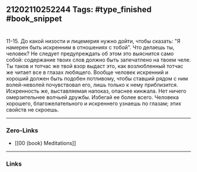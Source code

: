 21202110252244
Tags: #type_finished #book_snippet 
---
# 

 11-15. До какой низости и лицемерия нужно дойти, чтобы сказать: "Я намерен быть искренним в отношениях с тобой". Что делаешь ты, человек? Не следует предупреждать об этом  это выяснится само собой: содержание твоих слов должно быть запечатлено на твоем челе. Ты таков  и тотчас же твой взор выдаст это, как возлюбленный тотчас же читает все в глазах любящего. Вообще человек искренний и хороший должен быть подобен потливому, чтобы ставший рядом с ним волей-неволей почувствовал его, лишь только к нему приблизится. Искренность же, выставляемая напоказ, опаснее кинжала. Нет ничего омерзительнее волчьей дружбы. Избегай ее более всего. Человека хорошего, благожелательного и искреннего  узнаешь по глазам; этих свойств не скроешь. 

---
### Zero-Links
 - [[00 (book) Meditations]]
---
### Links
